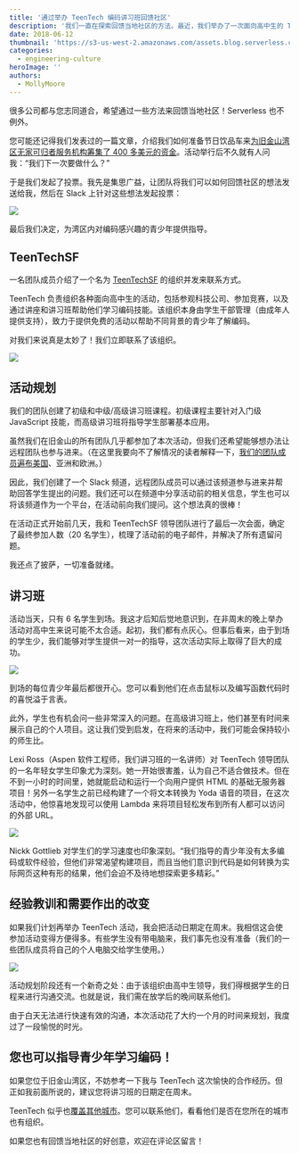 ```yaml
---
title: '通过举办 TeenTech 编码讲习班回馈社区'
description: '我们一直在探索回馈当地社区的方法。最近，我们举办了一次面向高中生的 TeenTech 编码讲习班。'
date: 2018-06-12
thumbnail: 'https://s3-us-west-2.amazonaws.com/assets.blog.serverless.com/serverless-teentech/serverless-teentech-header.png'
categories:
  - engineering-culture
heroImage: ''
authors:
  - MollyMoore
---
```


很多公司都与您志同道合，希望通过一些方法来回馈当地社区！Serverless 也不例外。

您可能还记得我们发表过的一篇文章，介绍我们如何准备节日饮品车来[为旧金山湾区无家可归者服务机构筹集了 400 多美元的资金](https://serverless.com/blog/how-raise-money-charity-in-an-hour/)。活动举行后不久就有人问我：“我们下一次要做什么？”

于是我们发起了投票。我先是集思广益，让团队将我们可以如何回馈社区的想法发送给我，然后在 Slack 上针对这些想法发起投票：

<img src="https://s3-us-west-2.amazonaws.com/assets.blog.serverless.com/serverless-teentech/teentech-slack-poll.png">

最后我们决定，为湾区内对编码感兴趣的青少年提供指导。

## TeenTechSF

一名团队成员介绍了一个名为 [TeenTechSF](https://teentechsf.org/) 的组织并发来联系方式。

TeenTech 负责组织各种面向高中生的活动，包括参观科技公司、参加竞赛，以及通过讲座和讲习班帮助他们学习编码技能。该组织本身由学生干部管理（由成年人提供支持），致力于提供免费的活动以帮助不同背景的青少年了解编码。

对我们来说真是太妙了！我们立即联系了该组织。

<img src="https://s3-us-west-2.amazonaws.com/assets.blog.serverless.com/serverless-teentech/serverless-teentech-1.png">

## 活动规划

我们的团队创建了初级和中级/高级讲习班课程。初级课程主要针对入门级 JavaScript 技能，而高级讲习班将指导学生部署基本应用。

虽然我们在旧金山的所有团队几乎都参加了本次活动，但我们还希望能够想办法让远程团队也参与进来。（在这里我要向不了解情况的读者解释一下，[我们的团队成员遍布美国](https://serverless.com/blog/guide-to-distributed-teams/)、亚洲和欧洲。）

因此，我们创建了一个 Slack 频道，远程团队成员可以通过该频道参与进来并帮助回答学生提出的问题。我们还可以在频道中分享活动前的相关信息，学生也可以将该频道作为一个平台，在活动前向我们提问。这个想法真的很棒！

在活动正式开始前几天，我和 TeenTechSF 领导团队进行了最后一次会面，确定了最终参加人数（20 名学生），梳理了活动前的电子邮件，并解决了所有遗留问题。

我还点了披萨，一切准备就绪。

## 讲习班

活动当天，只有 6 名学生到场。我这才后知后觉地意识到，在非周末的晚上举办活动对高中生来说可能不太合适。起初，我们都有点灰心。但事后看来，由于到场的学生少，我们能够对学生提供一对一的指导，这次活动实际上取得了巨大的成功。

<img src="https://s3-us-west-2.amazonaws.com/assets.blog.serverless.com/serverless-teentech/serverless-teentech-2.png">

到场的每位青少年最后都很开心。您可以看到他们在点击鼠标以及编写函数代码时的喜悦溢于言表。

此外，学生也有机会问一些非常深入的问题。在高级讲习班上，他们甚至有时间来展示自己的个人项目。这让我们受到启发，在将来的活动中，我们可能会保持较小的师生比。

Lexi Ross（Aspen 软件工程师，我们讲习班的一名讲师）对 TeenTech 领导团队的一名年轻女学生印象尤为深刻。她一开始很害羞，认为自己不适合做技术。但在不到一小时的时间里，她就能启动和运行一个向用户提供 HTML 的基础无服务器项目！另外一名学生之前已经构建了一个将文本转换为 Yoda 语音的项目，在这次活动中，他惊喜地发现可以使用 Lambda 来将项目轻松发布到所有人都可以访问的外部 URL。

<img src="https://s3-us-west-2.amazonaws.com/assets.blog.serverless.com/serverless-teentech/serverless-teentech-3.png">

Nickk Gottlieb 对学生们的学习速度也印象深刻。“我们指导的青少年没有太多编码或软件经验，但他们非常渴望构建项目，而且当他们意识到代码是如何转换为实际网页这种有形的结果，他们会迫不及待地想探索更多精彩。”

## 经验教训和需要作出的改变

如果我们计划再举办 TeenTech 活动，我会把活动日期定在周末。我相信这会使参加活动变得方便得多。有些学生没有带电脑来，我们事先也没有准备（我们的一些团队成员将自己的个人电脑交给学生使用。）

<img src="https://s3-us-west-2.amazonaws.com/assets.blog.serverless.com/serverless-teentech/serverless-teentech-4.png">

活动规划阶段还有一个新奇之处：由于该组织由高中生领导，我们得根据学生的日程来进行沟通交流。也就是说，我们需在放学后的晚间联系他们。

由于白天无法进行快速有效的沟通，本次活动花了大约一个月的时间来规划，我度过了一段愉悦的时光。

## 您也可以指导青少年学习编码！

如果您位于旧金山湾区，不妨参考一下我与 TeenTech 这次愉快的合作经历。但正如我前面所说的，建议您将讲习班的日期定在周末。

TeenTech 似乎也[覆盖其他城市](https://teentechsf.org/who-we-are/#leadership-team)。您可以联系他们，看看他们是否在您所在的城市也有组织。

如果您也有回馈当地社区的好创意，欢迎在评论区留言！

